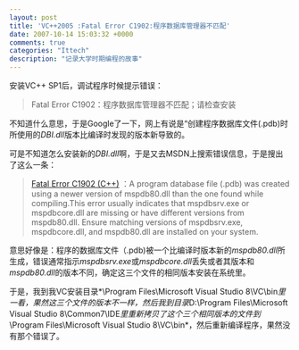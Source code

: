 ```yaml
---
layout: post
title: 'VC++2005 :Fatal Error C1902:程序数据库管理器不匹配'
date: 2007-10-14 15:03:32 +0000
comments: true
categories: "Ittech"
description: "记录大学时期编程的故事"
---
```


安装VC++ SP1后，调试程序时候提示错误：
> Fatal Error C1902：程序数据库管理器不匹配；请检查安装

不知道什么意思，于是Google了一下，网上有说是“创建程序数据库文件(.pdb)时所使用的*DBI.dll*版本比编译时发现的版本新导致的。
<!-- more -->

可是不知道怎么安装新的*DBI.dll*啊，于是又去MSDN上搜索错误信息，于是搜出了这么一条：
> [Fatal Error C1902 (C++)][error_msdn_link] ：A program database file (.pdb) was created using a newer version of mspdb80.dll than the one found while compiling.This error usually indicates that mspdbsrv.exe or mspdbcore.dll are missing or have different versions from mspdb80.dll. Ensure matching versions of mspdbsrv.exe, mspdbcore.dll, and mspdb80.dll are installed on your system.

意思好像是：程序的数据库文件（.pdb)被一个比编译时版本新的*mspdb80.dll*所生成，错误通常指示*mspdbsrv.exe*或*mspdbcore.dll*丢失或者其版本和*mspdb80.dll*的版本不同，确定这三个文件的相同版本安装在系统里。

于是，我到我VC安装目录*\Program Files\Microsoft Visual Studio 8\VC\bin*里一看，果然这三个文件的版本不一样，然后我到目录*D:\Program Files\Microsoft Visual Studio 8\Common7\IDE*里重新拷贝了这个三个相同版本的文件到*\Program Files\Microsoft Visual Studio 8\VC\bin*，然后重新编译程序，果然没有那个错误了。

[error_msdn_link]: http://msdn2.microsoft.com/en-us/library/8y7hea02(VS.80).aspx
